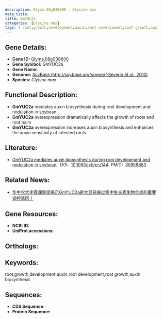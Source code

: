 ```yaml
---
description: Glyma.08g038600 ; Glycine max
meta_title:
title: GmYUC2a
categories: [Glycine max]
tags: [ root,growth,development,auxin,root development,root growth,auxin biosynthesis ]
---
```


## Gene Details:
- **Gene ID:**	[Glyma.08g038600]()
- **Gene Symbol:** GmYUC2a
- **Gene Name:** 
- **Genome:** [SoyBase (http://soybase.org/soyseq/;Severin et al., 2010)]()
- **Species:** *Glycine max*

## Functional Description:
   - **GmYUC2a** mediates auxin biosynthesis during root development and nodulation in soybean
   - **GmYUC2a** overexpression dramatically affects the growth of roots and root hairs
   - **GmYUC2a** overexpression increases auxin biosynthesis and enhances the auxin sensitivity of infected roots

## Literature:
   - [GmYUC2a mediates auxin biosynthesis during root development and nodulation in soybean.]( https://academic.oup.com/jxb/article/70/12/3165/5432295?login=false#supplementary-data)&nbsp;&nbsp;DOI:&nbsp;&nbsp;[10.1093/jxb/erz144](https://academic.oup.com/jxb/article/70/12/3165/5432295?login=false#supplementary-data)&nbsp;&nbsp;PMID:&nbsp;&nbsp;[30958883](https://pubmed.ncbi.nlm.nih.gov/30958883/)

## Related News:
   - [华中农大李霞课题组揭示GmYUC2a是大豆结瘤过程中生长素生物合成的重要调控基因！](https://mp.weixin.qq.com/s?__biz=Mzg3MDEwNDEyMg==&mid=2247484443&idx=2&sn=e2a7778b1da2167598c48440395a241f&chksm=ce93a94ef9e42058517d265e3b09197c9a78ae7092deb11126095b2783a5e07de8e663fac8b5&scene=27#wechat_redirect)

## Gene Resources:
- **NCBI ID:** [](https://www.ncbi.nlm.nih.gov/gene/?term=)
- **UniProt accessions:** [](https://www.uniprot.org/uniprotkb//entry)

## Orthologs:

## Keywords:
root,growth,development,auxin,root development,root growth,auxin biosynthesis

## Sequences:
- **CDS Sequence:**
- **Protein Sequence:**
